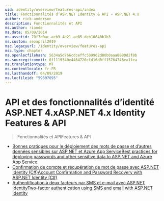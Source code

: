 ```yaml
---
uid: identity/overview/features-api/index
title: Fonctionnalités d’ASP.NET Identity & API - ASP.NET 4.x
author: rick-anderson
description: Fonctionnalités et API
ms.author: riande
ms.date: 05/09/2014
ms.assetid: 70f7c0ac-aeb9-4e21-ae05-deb10640b1b3
ms.custom: seoapril2019
msc.legacyurl: /identity/overview/features-api
msc.type: chapter
ms.openlocfilehash: 5634a5d766cdceffc509962d80b0aaa8880d2f8b
ms.sourcegitcommit: 0f1119340e4464720cfd16d0ff15764746ea1fea
ms.translationtype: MT
ms.contentlocale: fr-FR
ms.lasthandoff: 04/09/2019
ms.locfileid: "59397095"
---
```

# <a name="aspnet-4x-identity-features--api"></a><span data-ttu-id="72fc3-103">API et des fonctionnalités d’identité ASP.NET 4.x</span><span class="sxs-lookup"><span data-stu-id="72fc3-103">ASP.NET 4.x Identity Features & API</span></span>

> <span data-ttu-id="72fc3-104">Fonctionnalités et API</span><span class="sxs-lookup"><span data-stu-id="72fc3-104">Features & API</span></span>


- [<span data-ttu-id="72fc3-105">Bonnes pratiques pour le déploiement des mots de passe et d’autres données sensibles sur ASP.NET et Azure App Service</span><span class="sxs-lookup"><span data-stu-id="72fc3-105">Best practices for deploying passwords and other sensitive data to ASP.NET and Azure App Service</span></span>](best-practices-for-deploying-passwords-and-other-sensitive-data-to-aspnet-and-azure.md)
- [<span data-ttu-id="72fc3-106">Confirmation de compte et récupération de mot de passe avec ASP.NET Identity (C#)</span><span class="sxs-lookup"><span data-stu-id="72fc3-106">Account Confirmation and Password Recovery with ASP.NET Identity (C#)</span></span>](account-confirmation-and-password-recovery-with-aspnet-identity.md)
- [<span data-ttu-id="72fc3-107">Authentification à deux facteurs par SMS et e-mail avec ASP.NET Identity</span><span class="sxs-lookup"><span data-stu-id="72fc3-107">Two-factor authentication using SMS and email with ASP.NET Identity</span></span>](two-factor-authentication-using-sms-and-email-with-aspnet-identity.md)
